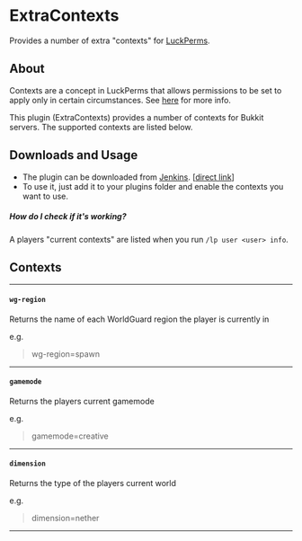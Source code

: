 # ExtraContexts
Provides a number of extra "contexts" for [LuckPerms](https://github.com/lucko/LuckPerms).


## About
Contexts are a concept in LuckPerms that allows permissions to be set to apply only in certain circumstances. See [here](https://github.com/lucko/LuckPerms/wiki/Context) for more info.

This plugin (ExtraContexts) provides a number of contexts for Bukkit servers. The supported contexts are listed below.


## Downloads and Usage

* The plugin can be downloaded from [Jenkins](https://ci.lucko.me/job/ExtraContexts/). [[direct link](https://ci.lucko.me/job/ExtraContexts/lastSuccessfulBuild/artifact/target/ExtraContexts.jar)]
* To use it, just add it to your plugins folder and enable the contexts you want to use.

##### How do I check if it's working?
A players "current contexts" are listed when you run `/lp user <user> info`.


## Contexts
___
#### `wg-region`
Returns the name of each WorldGuard region the player is currently in

e.g.

> wg-region=spawn

___
#### `gamemode`
Returns the players current gamemode

e.g.

> gamemode=creative

___
#### `dimension`
Returns the type of the players current world

e.g.

> dimension=nether

___
